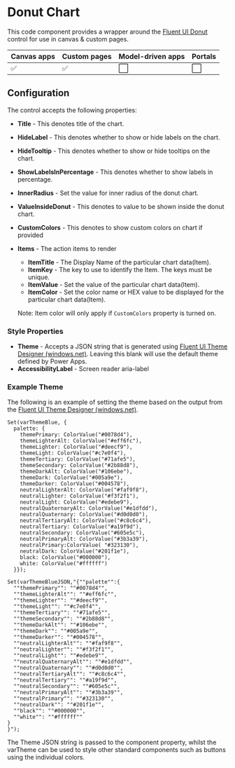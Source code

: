 # Donut Chart

This code component provides a wrapper around the [Fluent UI Donut](https://developer.microsoft.com/en-us/fluentui#/controls/web/donutchart) control for use in canvas & custom pages.

| Canvas apps | Custom pages | Model-driven apps | Portals |
| ----------- | ------------ | ----------------- | ------- |
| ✅           | ✅            | ⬜                 | ⬜       |

## Configuration

The control accepts the following properties:

 - **Title** - This denotes title of the chart.
 - **HideLabel** - This denotes whether to show or hide labels on the chart.
 - **HideTooltip** - This denotes whether to show or hide tooltips on the chart.
 - **ShowLabelsInPercentage** - This denotes whether to show labels in percentage.
 - **InnerRadius** - Set the value for inner radius of the donut chart.
 - **ValueInsideDonut** - This denotes to value to be shown inside the donut chart.
 - **CustomColors** - This denotes to show custom colors on chart if provided

- **Items** - The action items to render
  - **ItemTitle** - The Display Name of the particular chart data(Item).
  - **ItemKey** - The key to use to identify the Item. The keys must be unique.
  - **ItemValue** - Set the value of the particular chart data(Item).
  - **ItemColor** - Set the color name or HEX value to be displayed for the particular chart data(Item).

  Note: Item color will only apply if `CustomColors` property is turned on.

### Style Properties

- **Theme** - Accepts a JSON string that is generated using [Fluent UI Theme Designer (windows.net)](https://fabricweb.z5.web.core.windows.net/pr-deploy-site/refs/heads/master/theming-designer/). Leaving this blank will use the default theme defined by Power Apps.
- **AccessibilityLabel** - Screen reader aria-label

### Example Theme

The following is an example of setting the theme based on the output from the [Fluent UI Theme Designer (windows.net)](https://fabricweb.z5.web.core.windows.net/pr-deploy-site/refs/heads/master/theming-designer/). 

```
Set(varThemeBlue, {
  palette: {
    themePrimary: ColorValue("#0078d4"),
    themeLighterAlt: ColorValue("#eff6fc"),
    themeLighter: ColorValue("#deecf9"),
    themeLight: ColorValue("#c7e0f4"),
    themeTertiary: ColorValue("#71afe5"),
    themeSecondary: ColorValue("#2b88d8"),
    themeDarkAlt: ColorValue("#106ebe"),
    themeDark: ColorValue("#005a9e"),
    themeDarker: ColorValue("#004578"),
    neutralLighterAlt: ColorValue("#faf9f8"),
    neutralLighter: ColorValue("#f3f2f1"),
    neutralLight: ColorValue("#edebe9"),
    neutralQuaternaryAlt: ColorValue("#e1dfdd"),
    neutralQuaternary: ColorValue("#d0d0d0"),
    neutralTertiaryAlt: ColorValue("#c8c6c4"),
    neutralTertiary: ColorValue("#a19f9d"),
    neutralSecondary: ColorValue("#605e5c"),
    neutralPrimaryAlt: ColorValue("#3b3a39"),
    neutralPrimary:ColorValue( "#323130"),
    neutralDark: ColorValue("#201f1e"),
    black: ColorValue("#000000"),
    white: ColorValue("#ffffff")
  }});

Set(varThemeBlueJSON,"{""palette"":{
  ""themePrimary"": ""#0078d4"",
  ""themeLighterAlt"": ""#eff6fc"",
  ""themeLighter"": ""#deecf9"",
  ""themeLight"": ""#c7e0f4"",
  ""themeTertiary"": ""#71afe5"",
  ""themeSecondary"": ""#2b88d8"",
  ""themeDarkAlt"": ""#106ebe"",
  ""themeDark"": ""#005a9e"",
  ""themeDarker"": ""#004578"",
  ""neutralLighterAlt"": ""#faf9f8"",
  ""neutralLighter"": ""#f3f2f1"",
  ""neutralLight"": ""#edebe9"",
  ""neutralQuaternaryAlt"": ""#e1dfdd"",
  ""neutralQuaternary"": ""#d0d0d0"",
  ""neutralTertiaryAlt"": ""#c8c6c4"",
  ""neutralTertiary"": ""#a19f9d"",
  ""neutralSecondary"": ""#605e5c"",
  ""neutralPrimaryAlt"": ""#3b3a39"",
  ""neutralPrimary"": ""#323130"",
  ""neutralDark"": ""#201f1e"",
  ""black"": ""#000000"",
  ""white"": ""#ffffff""
}
}");
```

The Theme JSON string is passed to the component property, whilst the varTheme can be used to style other standard components such as buttons using the individual colors.
